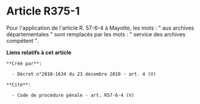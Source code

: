 # Article R375-1

Pour l'application de l'article R. 57-6-4 à Mayotte, les mots : " aux archives départementales " sont remplacés par les
mots : " service des archives compétent ".

**Liens relatifs à cet article**

	**Créé par**:

	  - Décret n°2010-1634 du 23 décembre 2010 - art. 4 (V)

	**Cite**:

	  - Code de procédure pénale - art. R57-6-4 (V)

